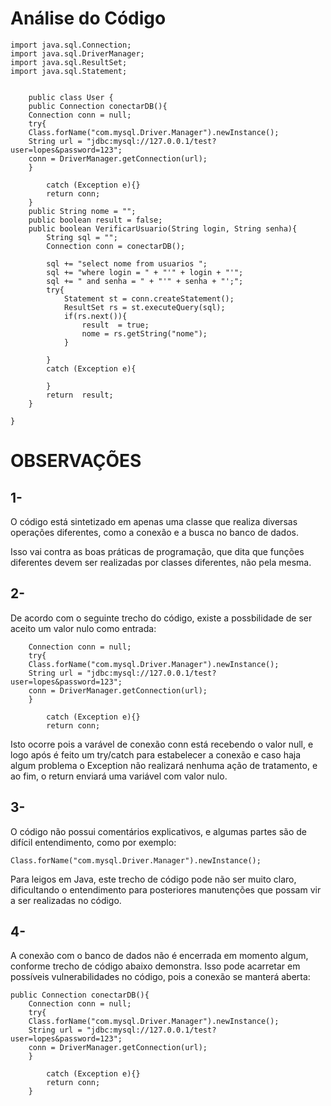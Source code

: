 # Análise do Código


    import java.sql.Connection;
    import java.sql.DriverManager;
    import java.sql.ResultSet;
    import java.sql.Statement;


        public class User {
        public Connection conectarDB(){
        Connection conn = null;
        try{
        Class.forName("com.mysql.Driver.Manager").newInstance();
        String url = "jdbc:mysql://127.0.0.1/test?user=lopes&password=123";
        conn = DriverManager.getConnection(url);
        }
    
            catch (Exception e){}
            return conn;
        }
        public String nome = "";
        public boolean result = false;
        public boolean VerificarUsuario(String login, String senha){
            String sql = "";
            Connection conn = conectarDB();
    
            sql += "select nome from usuarios ";
            sql += "where login = " + "'" + login + "'";
            sql += " and senha = " + "'" + senha + "';";
            try{
                Statement st = conn.createStatement();
                ResultSet rs = st.executeQuery(sql);
                if(rs.next()){
                    result  = true;
                    nome = rs.getString("nome");
                }
    
            }
            catch (Exception e){
    
            }
            return  result;
        }
    
    }     


# OBSERVAÇÕES
## 1-

<p>
    O código está sintetizado em apenas uma classe que realiza diversas operações diferentes, 
    como a conexão e a busca no banco de dados.
</p>
<p>
     Isso vai contra as boas práticas de programação, que dita que funções diferentes devem
     ser realizadas por classes diferentes, não pela mesma.
</p>

## 2-
<p>
    De acordo com o seguinte trecho do código, existe a possbilidade de ser aceito 
    um valor nulo como entrada:
</p>

        Connection conn = null;
        try{
        Class.forName("com.mysql.Driver.Manager").newInstance();
        String url = "jdbc:mysql://127.0.0.1/test?user=lopes&password=123";
        conn = DriverManager.getConnection(url);
        }
    
            catch (Exception e){}
            return conn;

<p>
    Isto ocorre pois a varável de conexão conn está recebendo o valor null, e logo após é feito um
    try/catch para estabelecer a conexão e caso haja algum problema o Exception não realizará nenhuma
    ação de tratamento, e ao fim, o return enviará uma variável com valor nulo.
</p>

## 3-
<p>
    O código não possui comentários explicativos, e algumas partes são de difícil entendimento,
    como por exemplo:
</p>

    Class.forName("com.mysql.Driver.Manager").newInstance();

<p>
    Para leigos em Java, este trecho de código pode não ser muito claro,
    dificultando o entendimento para posteriores manutenções que possam vir
    a ser realizadas no código.
</p>

## 4-
<p>
    A conexão com o banco de dados não é encerrada em momento algum, conforme 
    trecho de código abaixo demonstra. Isso pode acarretar em possíveis vulnerabilidades
    no código, pois a conexão se manterá aberta:
</p>

    public Connection conectarDB(){
        Connection conn = null;
        try{
        Class.forName("com.mysql.Driver.Manager").newInstance();
        String url = "jdbc:mysql://127.0.0.1/test?user=lopes&password=123";
        conn = DriverManager.getConnection(url);
        }
    
            catch (Exception e){}
            return conn;
        }



